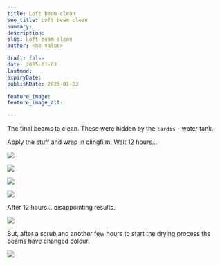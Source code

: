 ```yaml
---
title: Loft beam clean
seo_title: Loft beam clean
summary:
description:
slug: Loft beam clean
author: <no value>

draft: false
date: 2025-01-03
lastmod:
expiryDate:
publishDate: 2025-01-03

feature_image:
feature_image_alt:

---
```

The final beams to clean. These were hidden by the `tardis` - water tank.

Apply the stuff and wrap in clingfilm. Wait 12 hours...

![](/images/1422.jpeg)

![](/images/1423.jpeg)


![](/images/1429.jpeg)


![](/images/1430.jpeg)


After 12 hours... disappointing results. 

![](/images/1443.jpeg)

But, after a scrub and another few hours to start the drying process the beams have changed colour.

![](/images/1447.jpeg)


